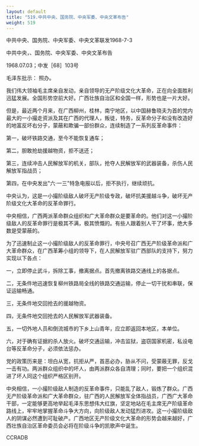 ```yaml
---
layout: default
title: "519.中共中央、国务院、中央军委、中央文革布告"
weight: 519
---
```


中共中央、国务院、中央军委、中央文革联发1968-7-3

中共中央，、国务院、中央军委、中央文革布告

1968.07.03；中发［68］103号

毛泽东批示：  照办。

我们伟大领袖毛主席亲自发动，亲自领导的无产阶级文化大革命，正在向全面胜利迅猛发展。全国形势空前大好。广西壮族自治区和全国一样，形势也是一片大好。

但是，最近两个月来，在广西柳州，桂林，南宁地区，以中国赫鲁晓夫为首的党内最大的一小撮走资派及其在广西的代理人，叛徒，特务，反革命分子和没有改造好的地富反坏右分子，蒙蔽和欺骗一部份群众，连续制造了一系列反革命事件：

第一，破坏铁路交通，至今不能恢复通车；

第二，胆敢抢劫援越物资，拒不送还；

第三，连续冲击人民解放军的机关，部队，抢夺人民解放军的武器装备，杀伤人民解放军指战员；

第四，在中央发出"六·一三"特急电报以后，拒不执行，继续顽抗。

中央认为，这是一小撮阶级敌人破坏无产阶级专政，破坏抗美援越斗争，破坏无产阶级文化大革命的反革命罪行。

中央相信，广西两派革命群众组织和广大革命群众是要革命的。他们对这一小撮阶级敌人的反革命罪行是极其不满，极其愤慨的。有些人跟着别人干了坏事，绝大多数是受蒙蔽的。

为了迅速制止这一小撮阶级敌人的反革命罪行，中央号召广西无产阶级革命派和广大革命群众，在广西革筹小组的领导下，在人民解放军驻广西部队的支持下，努力实现以下各点：

一，立即停止武斗，拆除工事，撤离据点。首先撤离铁路交通线上的各据点。

二，无条件地迅速恢复柳州铁路局全线的铁路交通运输，停止一切干扰和串联，保证运输畅通。

三，无条件地交回抢去的援越物资。

四，无条件地交回抢去的人民解放军武器装备。

五，一切外地人员和倒流城市的下乡上山青年，应立即返回本地区，本单位。

六，对于确有证据的杀人放火。破坏交通运输，冲击监狱，盗窃国家机密，私设电台等反革命分子，必须依法惩办。

党的政策历来是：坦白从宽，抗拒从严，首恶必办，胁从不问，受蒙蔽无罪，反戈一击有功。两派群众组织中的坏人，由两派群众各自清理；同时，要把一个组织混进了坏人同这个组织严格区别开。

中央相信，一小撮阶级敌人制造的反革命事件，只能乱了敌人，锻炼了群众。广西无产阶级革命派和广大革命群众，驻广西的人民解放军全体指战员，广西广大革命干部，一定能够更高地举起毛泽东思想伟大红旗，坚定地站在毛主席无产阶级革命路线上，牢牢地掌握革命斗争大方向，向阶级敌人发动猛烈进攻。这一小撮阶级敌人的阴谋必然遭到可耻破产。广西地区无产阶级文化大革命的形势会越来越好，广西壮族自治区革命委员会必将在阶级斗争的凯歌声中诞生。

CCRADB

